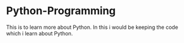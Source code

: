 # Python-Programming
This is to learn more about Python.
In this i would be keeping the code which i learn about Python.
